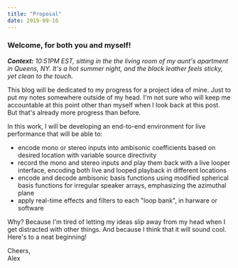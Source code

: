 ```yaml
---
title: "Proposal"
date: 2019-09-16
---
```

### Welcome, for both you and myself!

_**Context:** 10:51PM EST, sitting in the the living room of my aunt's apartment in Queens, NY. It's a hot summer night, and the black leather feels sticky, yet clean to the touch._

This blog will be dedicated to my progress for a project idea of mine. Just to put my notes somewhere outside of my head. I'm not sure who will keep me accountable at this point other than myself when I look back at this post. But that's already more progress than before.

In this work, I will be developing an end-to-end environment for live performance that will be able to:
- encode mono or stereo inputs into ambisonic coefficients based on desired location with variable source directivity
- record the mono and stereo inputs and play them back with a live looper interface, encoding both live and looped playback in different locations
- encode and decode ambisonic basis functions using modified spherical basis functions for irregular speaker arrays, emphasizing the azimuthal plane
- apply real-time effects and filters to each "loop bank", in harware or software

Why? Because I'm tired of letting my ideas slip away from my head when I get distracted with other things. And because I think that it will sound cool. Here's to a neat beginning!

Cheers,  
Alex
